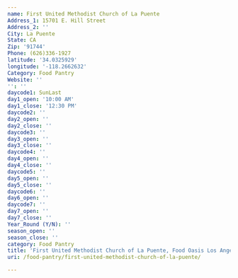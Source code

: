 ```yaml
---
name: First United Methodist Church of La Puente
Address_1: 15701 E. Hill Street
Address_2: ''
City: La Puente
State: CA
Zip: '91744'
Phone: (626)336-1927
latitude: '34.0325929'
longitude: '-118.2662632'
Category: Food Pantry
Website: ''
'': ''
daycode1: SunLast
day1_open: '10:00 AM'
day1_close: '12:30 PM'
daycode2: ''
day2_open: ''
day2_close: ''
daycode3: ''
day3_open: ''
day3_close: ''
daycode4: ''
day4_open: ''
day4_close: ''
daycode5: ''
day5_open: ''
day5_close: ''
daycode6: ''
day6_open: ''
daycode7: ''
day7_open: ''
day7_close: ''
Year_Round (Y/N): ''
season_open: ''
season_close: ''
category: Food Pantry
title: 'First United Methodist Church of La Puente, Food Oasis Los Angeles'
uri: /food-pantry/first-united-methodist-church-of-la-puente/

---
```

